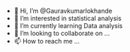 - 👋 Hi, I’m @Gauravkumarlokhande
- 👀 I’m interested in statistical analysis
- 🌱 I’m currently learning Data analysis
- 💞️ I’m looking to collaborate on ...
- 📫 How to reach me ...

<!---
Gauravkumarlokhande/Gauravkumarlokhande is a ✨ special ✨ repository because its `README.md` (this file) appears on your GitHub profile.
You can click the Preview link to take a look at your changes.
--->
